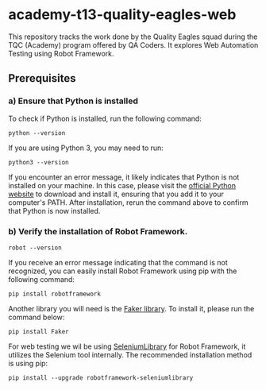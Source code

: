 # academy-t13-quality-eagles-web

This repository tracks the work done by the Quality Eagles squad during the TQC (Academy) program offered by QA Coders. It explores Web Automation Testing using Robot Framework.

## Prerequisites

### a) Ensure that Python is installed

To check if Python is installed, run the following command:

    python --version

If you are using Python 3, you may need to run:

    python3 --version

If you encounter an error message, it likely indicates that Python is not installed on your machine. In this case, please visit the [official Python website](https://www.python.org/downloads/) to download and install it, ensuring that you add it to your computer's PATH. After installation, rerun the command above to confirm that Python is now installed.

### b) Verify the installation of Robot Framework.

    robot --version

If you receive an error message indicating that the command is not recognized, you can easily install Robot Framework using pip with the following command:

    pip install robotframework

Another library you will need is the [Faker library](https://pypi.org/project/Faker/). To install it, please run the command below:

    pip install Faker

For web testing we wil be using [SeleniumLibrary](https://robotframework.org/SeleniumLibrary/) for Robot Framework, it utilizes the Selenium tool internally. The recommended installation method is using pip:

    pip install --upgrade robotframework-seleniumlibrary


